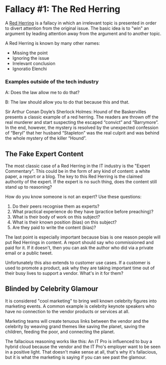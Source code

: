 # Fallacy #1: The Red Herring

A [Red Herring](https://en.wikipedia.org/wiki/Ignoratio_elenchi) is a fallacy in which an irrelevant topic is presented in order to divert attention from the original issue. The basic idea is to "win" an argument by leading attention away from the argument and to another topic.

A Red Herring is known by many other names:

* Missing the point
* Ignoring the issue
* Irrelevant conclusion
* Ignoratio Elenchi  


### Examples outside of the tech industry

A: Does the law allow me to do that?

B: The law should allow you to do that because this and that.

Sir Arthur Conan Doyle’s Sherlock Holmes: Hound of the Baskervilles presents a classic example of a red herring. The readers are thrown off the real murderer and start suspecting the escaped “convict” and “Barrymore”. In the end, however, the mystery is resolved by the unexpected confession of “Beryl” that her husband “Stapleton” was the real culprit and was behind the whole mystery of the killer “Hound”.

## The Fake Expert Content

The most classic case of a Red Herring in the IT industry is the "Expert Commentary". This could be in the form of any kind of content: a white paper, a report or a blog. The key to this Red Herring is the claimed authority of the expert. If the expert is no such thing, does the content still stand up to reasoning?

How do you know someone is not an expert? Use these questions:

1.  Do their peers recognise them as experts?
2.  What practical experience do they have (practice before preaching)?
3.  What is their body of work on this subject?
4.  What is their known position (bias) on this subject?
5.  Are they paid to write the content (bias)?

The last point is especially important because bias is one reason people will put Red Herrings in content. A report should say who commissioned and paid for it. If it doesn't, then you can ask the author who did via a private email or a public tweet. 

Unfortunately this also extends to customer use cases. If a customer is used to promote a product, ask why they are taking important time out of their busy lives to support a vendor. What's in it for them?

## Blinded by Celebrity Glamour

It is considered "cool marketing" to bring well known celebrity figures into marketing events. A common example is celebrity keynote speakers who have no connection to the vendor products or services at all. 

Marketing teams will create tenuous links between the vendor and the celebrity by weaving grand themes like saving the planet, saving the children, feeding the poor, and connecting the planet.

The fallacious reasoning works like this: An IT Pro is influenced to buy a hybrid cloud because the vendor and the IT Pro's employer want to be seen in a positive light. That doesn't make sense at all, that's why it's fallacious, but it is what the marketing is saying if you can see past the glamour.
